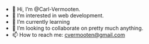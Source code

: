 - 👋 Hi, I’m @Carl-Vermooten.
- 👀 I’m interested in web development.
- 🌱 I’m currently learning 
- 💞️ I’m looking to collaborate on pretty much anything.
- 📫 How to reach me: cvermooten@gmail.com

